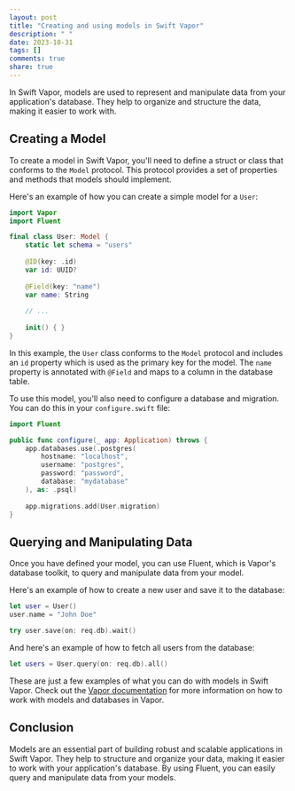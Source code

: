 ```yaml
---
layout: post
title: "Creating and using models in Swift Vapor"
description: " "
date: 2023-10-31
tags: []
comments: true
share: true
---
```


In Swift Vapor, models are used to represent and manipulate data from your application's database. They help to organize and structure the data, making it easier to work with.

## Creating a Model

To create a model in Swift Vapor, you'll need to define a struct or class that conforms to the `Model` protocol. This protocol provides a set of properties and methods that models should implement.

Here's an example of how you can create a simple model for a `User`:

```swift
import Vapor
import Fluent

final class User: Model {
    static let schema = "users"
    
    @ID(key: .id)
    var id: UUID?
    
    @Field(key: "name")
    var name: String
    
    // ...
    
    init() { }
}
```

In this example, the `User` class conforms to the `Model` protocol and includes an `id` property which is used as the primary key for the model. The `name` property is annotated with `@Field` and maps to a column in the database table.

To use this model, you'll also need to configure a database and migration. You can do this in your `configure.swift` file:

```swift
import Fluent

public func configure(_ app: Application) throws {
    app.databases.use(.postgres(
        hostname: "localhost",
        username: "postgres",
        password: "password",
        database: "mydatabase"
    ), as: .psql)
    
    app.migrations.add(User.migration)
}
```

## Querying and Manipulating Data

Once you have defined your model, you can use Fluent, which is Vapor's database toolkit, to query and manipulate data from your model.

Here's an example of how to create a new user and save it to the database:

```swift
let user = User()
user.name = "John Doe"

try user.save(on: req.db).wait()
```

And here's an example of how to fetch all users from the database:

```swift
let users = User.query(on: req.db).all()
```

These are just a few examples of what you can do with models in Swift Vapor. Check out the [Vapor documentation](https://docs.vapor.codes/4.0/fluent/model/) for more information on how to work with models and databases in Vapor.

## Conclusion

Models are an essential part of building robust and scalable applications in Swift Vapor. They help to structure and organize your data, making it easier to work with your application's database. By using Fluent, you can easily query and manipulate data from your models.